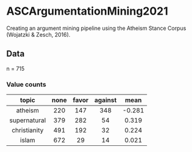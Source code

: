 # ASCArgumentationMining2021
Creating an argument mining pipeline using the Atheism Stance Corpus (Wojatzki &amp; Zesch, 2016).

## Data
n = 715
### Value counts
| topic | none | favor | against | mean |
|:---:|:---:|:---:|:---:|:---:|
| atheism | 220 | 147 | 348 | -0.281 |
| supernatural | 379 | 282 | 54 | 0.319 |
| christianity | 491 | 192 | 32 | 0.224 |
| islam | 672 | 29 | 14 | 0.021 |
